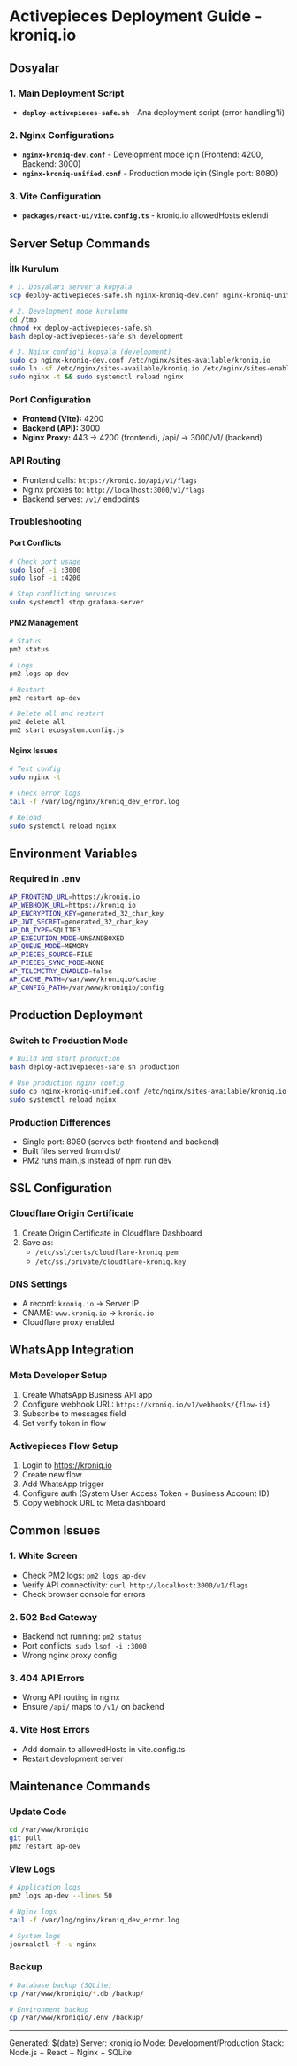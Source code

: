 # Activepieces Deployment Guide - kroniq.io

## Dosyalar

### 1. Main Deployment Script
- **`deploy-activepieces-safe.sh`** - Ana deployment script (error handling'li)

### 2. Nginx Configurations
- **`nginx-kroniq-dev.conf`** - Development mode için (Frontend: 4200, Backend: 3000)
- **`nginx-kroniq-unified.conf`** - Production mode için (Single port: 8080)

### 3. Vite Configuration
- **`packages/react-ui/vite.config.ts`** - kroniq.io allowedHosts eklendi

## Server Setup Commands

### İlk Kurulum
```bash
# 1. Dosyaları server'a kopyala
scp deploy-activepieces-safe.sh nginx-kroniq-dev.conf nginx-kroniq-unified.conf root@server:/tmp/

# 2. Development mode kurulumu
cd /tmp
chmod +x deploy-activepieces-safe.sh
bash deploy-activepieces-safe.sh development

# 3. Nginx config'i kopyala (development)
sudo cp nginx-kroniq-dev.conf /etc/nginx/sites-available/kroniq.io
sudo ln -sf /etc/nginx/sites-available/kroniq.io /etc/nginx/sites-enabled/
sudo nginx -t && sudo systemctl reload nginx
```

### Port Configuration
- **Frontend (Vite):** 4200
- **Backend (API):** 3000
- **Nginx Proxy:** 443 → 4200 (frontend), /api/ → 3000/v1/ (backend)

### API Routing
- Frontend calls: `https://kroniq.io/api/v1/flags`
- Nginx proxies to: `http://localhost:3000/v1/flags`
- Backend serves: `/v1/` endpoints

### Troubleshooting

#### Port Conflicts
```bash
# Check port usage
sudo lsof -i :3000
sudo lsof -i :4200

# Stop conflicting services
sudo systemctl stop grafana-server
```

#### PM2 Management
```bash
# Status
pm2 status

# Logs
pm2 logs ap-dev

# Restart
pm2 restart ap-dev

# Delete all and restart
pm2 delete all
pm2 start ecosystem.config.js
```

#### Nginx Issues
```bash
# Test config
sudo nginx -t

# Check error logs
tail -f /var/log/nginx/kroniq_dev_error.log

# Reload
sudo systemctl reload nginx
```

## Environment Variables

### Required in .env
```bash
AP_FRONTEND_URL=https://kroniq.io
AP_WEBHOOK_URL=https://kroniq.io
AP_ENCRYPTION_KEY=generated_32_char_key
AP_JWT_SECRET=generated_32_char_key
AP_DB_TYPE=SQLITE3
AP_EXECUTION_MODE=UNSANDBOXED
AP_QUEUE_MODE=MEMORY
AP_PIECES_SOURCE=FILE
AP_PIECES_SYNC_MODE=NONE
AP_TELEMETRY_ENABLED=false
AP_CACHE_PATH=/var/www/kroniqio/cache
AP_CONFIG_PATH=/var/www/kroniqio/config
```

## Production Deployment

### Switch to Production Mode
```bash
# Build and start production
bash deploy-activepieces-safe.sh production

# Use production nginx config
sudo cp nginx-kroniq-unified.conf /etc/nginx/sites-available/kroniq.io
sudo systemctl reload nginx
```

### Production Differences
- Single port: 8080 (serves both frontend and backend)
- Built files served from dist/
- PM2 runs main.js instead of npm run dev

## SSL Configuration

### Cloudflare Origin Certificate
1. Create Origin Certificate in Cloudflare Dashboard
2. Save as:
   - `/etc/ssl/certs/cloudflare-kroniq.pem`
   - `/etc/ssl/private/cloudflare-kroniq.key`

### DNS Settings
- A record: `kroniq.io` → Server IP
- CNAME: `www.kroniq.io` → `kroniq.io`
- Cloudflare proxy enabled

## WhatsApp Integration

### Meta Developer Setup
1. Create WhatsApp Business API app
2. Configure webhook URL: `https://kroniq.io/v1/webhooks/{flow-id}`
3. Subscribe to messages field
4. Set verify token in flow

### Activepieces Flow Setup
1. Login to https://kroniq.io
2. Create new flow
3. Add WhatsApp trigger
4. Configure auth (System User Access Token + Business Account ID)
5. Copy webhook URL to Meta dashboard

## Common Issues

### 1. White Screen
- Check PM2 logs: `pm2 logs ap-dev`
- Verify API connectivity: `curl http://localhost:3000/v1/flags`
- Check browser console for errors

### 2. 502 Bad Gateway
- Backend not running: `pm2 status`
- Port conflicts: `sudo lsof -i :3000`
- Wrong nginx proxy config

### 3. 404 API Errors
- Wrong API routing in nginx
- Ensure `/api/` maps to `/v1/` on backend

### 4. Vite Host Errors
- Add domain to allowedHosts in vite.config.ts
- Restart development server

## Maintenance Commands

### Update Code
```bash
cd /var/www/kroniqio
git pull
pm2 restart ap-dev
```

### View Logs
```bash
# Application logs
pm2 logs ap-dev --lines 50

# Nginx logs
tail -f /var/log/nginx/kroniq_dev_error.log

# System logs
journalctl -f -u nginx
```

### Backup
```bash
# Database backup (SQLite)
cp /var/www/kroniqio/*.db /backup/

# Environment backup
cp /var/www/kroniqio/.env /backup/
```

---
Generated: $(date)
Server: kroniq.io
Mode: Development/Production
Stack: Node.js + React + Nginx + SQLite